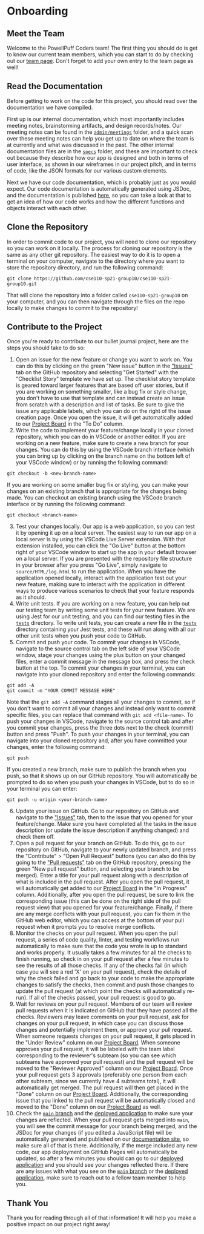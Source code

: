# Onboarding

## Meet the Team
Welcome to the PowellPuff Coders team! The first thing you should do is get to know our current team members, which you can start to do by checking out our [team page](https://github.com/cse110-sp21-group10/cse110-sp21-group10/wiki/Team-Page). Don't forget to add your own entry to the team page as well!

## Read the Documentation
Before getting to work on the code for this project, you should read over the documentation we have compiled.

First up is our internal documentation, which most importantly includes meeting notes, brainstorming artifacts, and design records/notes. Our meeting notes can be found in the [`admin/meetings`](https://github.com/cse110-sp21-group10/cse110-sp21-group10/tree/main/admin/meetings) folder, and a quick scan over these meeting notes can help you get up to date on where the team is at currently and what was discussed in the past. The other internal documentation files are in the [`specs`](https://github.com/cse110-sp21-group10/cse110-sp21-group10/tree/main/specs) folder, and these are important to check out because they describe how our app is designed and both in terms of user interface, as shown in our wireframes in our project pitch, and in terms of code, like the JSON formats for our various custom elements.

Next we have our code documentation, which is probably just as you would expect. Our code documentation is automatically generated using JSDoc, and the documentation is published [here](https://cse110-sp21-group10.github.io/), so you can take a look at that to get an idea of how our code works and how the different functions and objects interact with each other.

## Clone the Repository
In order to commit code to our project, you will need to clone our repository so you can work on it locally. The process for cloning our repository is the same as any other git repository. The easiest way to do it is to open a terminal on your computer, navigate to the directory where you want to store the repository directory, and run the following command:
```
git clone https://github.com/cse110-sp21-group10/cse110-sp21-group10.git
```
That will clone the repository into a folder called `cse110-sp21-group10` on your computer, and you can then navigate through the files on the repo locally to make changes to commit to the repository!

## Contribute to the Project
Once you're ready to contribute to our bullet journal project, here are the steps you should take to do so:
1. Open an issue for the new feature or change you want to work on. You can do this by clicking on the green "New issue" button in the ["Issues"](https://github.com/cse110-sp21-group10/cse110-sp21-group10/issues) tab on the GitHub repository and selecting "Get Started" with the "Checklist Story" template we have set up. The checklist story template is geared toward larger features that are based off user stories, but if you are working on something smaller, like a bug fix or style change, you don't have to use that template and can instead create an issue from scratch with a description and list of tasks. Be sure to give the issue any applicable labels, which you can do on the right of the issue creation page. Once you open the issue, it will get automatically added to our [Project Board](https://github.com/cse110-sp21-group10/cse110-sp21-group10/projects/1) in the "To Do" column.
2. Write the code to implement your feature/change locally in your cloned repository, which you can do in VSCode or another editor. If you are working on a new feature, make sure to create a new branch for your changes. You can do this by using the VSCode branch interface (which you can bring up by clicking on the branch name on the bottom left of your VSCode window) or by running the following command:
```
git checkout -b <new-branch-name>
```
If you are working on some smaller bug fix or styling, you can make your changes on an existing branch that is appropriate for the changes being made. You can checkout an existing branch using the VSCode branch interface or by running the following command:
```
git checkout <branch-name>
```
3. Test your changes locally. Our app is a web application, so you can test it by opening it up on a local server. The easiest way to run our app on a local server is by using the VSCode Live Server extension. With that extension installed, you can click the "Go Live" button at the bottom right of your VSCode window to start up the app in your default browser on a local server. If you are presented with the repository file structure in your browser after you press "Go Live", simply navigate to `source/HTML/log.html` to run the application. When you have the application opened locally, interact with the application test out your new feature, making sure to interact with the application in different ways to produce various scenarios to check that your feature responds as it should.
4. Write unit tests. If you are working on a new feature, you can help out our testing team by writing some unit tests for your new feature. We are using Jest for our unit testing, and you can find our testing files in the [`tests`](https://github.com/cse110-sp21-group10/cse110-sp21-group10/tree/main/tests) directory. To write unit tests, you can create a new file in the [`tests`](https://github.com/cse110-sp21-group10/cse110-sp21-group10/tree/main/tests) directory containing your Jest tests, and these will run along with all our other unit tests when you push your code to GitHub.
5. Commit and push your code. To commit your changes in VSCode, navigate to the source control tab on the left side of your VSCode window, stage your changes using the plus button on your changed files, enter a commit message in the message box, and press the check button at the top. To commit your changes in your terminal, you can navigate into your cloned repository and enter the following commands:
```
git add -A
git commit -m "YOUR COMMIT MESSAGE HERE"
```
Note that the `git add -A` command stages all your changes to commit, so if you don't want to commit all your changes and instead only want to commit specific files, you can replace that command with `git add <file-name>`. To push your changes in VSCode, navigate to the source control tab and after you commit your changes, press the three dots next to the check (commit) button and press "Push". To push your changes in your terminal, you can navigate into your cloned repository and, after you have committed your changes, enter the following command:
```
git push
```
If you created a new branch, make sure to publish the branch when you push, so that it shows up on our GitHub repository. You will automatically be prompted to do so when you push your changes in VSCode, but to do so in your terminal you can enter:
```
git push -u origin <your-branch-name>
```
6. Update your issue on GitHub. Go to our repository on GitHub and navigate to the ["Issues"](https://github.com/cse110-sp21-group10/cse110-sp21-group10/issues) tab, then to the issue that you opened for your feature/change. Make sure you have completed all the tasks in the issue description (or update the issue description if anything changed) and check them off.
7. Open a pull request for your branch on GitHub. To do this, go to our repository on GitHub, navigate to your newly updated branch, and press the "Contribute" > "Open Pull Request" buttons (you can also do this by going to the ["Pull requests"](https://github.com/cse110-sp21-group10/cse110-sp21-group10/pulls) tab on the GitHub repository, pressing the green "New pull request" button, and selecting your branch to be merged). Enter a title for your pull request along with a description of what is included in the pull request. After you open the pull request, it will automatically get added to our [Project Board](https://github.com/cse110-sp21-group10/cse110-sp21-group10/projects/1) in the "In Progress" column. Additionally, after you open the pull request, be sure to link the corresponding issue (this can be done on the right side of the pull request view) that you opened for your feature/change. Finally, if there are any merge conflicts with your pull request, you can fix them in the GitHub web editor, which you can access at the bottom of your pull request when it prompts you to resolve merge conflicts.
8. Monitor the checks on your pull request. When you open the pull request, a series of code quality, linter, and testing workflows run automatically to make sure that the code you wrote is up to standard and works properly. It usually takes a few minutes for all the checks to finish running, so check in on your pull request after a few minutes to see the results of all those checks. If any of the checks fail (in which case you will see a red 'X' on your pull request), check the details of why the check failed and go back to your code to make the appropriate changes to satisfy the checks, then commit and push those changes to update the pull request (at which point the checks will automatically re-run). If all of the checks passed, your pull request is good to go.
9. Wait for reviews on your pull request. Members of our team will review pull requests when it is indicated on GitHub that they have passed all the checks. Reviewers may leave comments on your pull request, ask for changes on your pull request, in which case you can discuss those changes and potentially implement them, or approve your pull request. When someone requests changes on your pull request, it gets placed in the "Under Review" column on our [Project Board](https://github.com/cse110-sp21-group10/cse110-sp21-group10/projects/1). When someone approves your pull request, it will be labeled with the team label corresponding to the reviewer's subteam (so you can see which subteams have approved your pull request) and the pull request will be moved to the "Reviewer Approved" column on our [Project Board](https://github.com/cse110-sp21-group10/cse110-sp21-group10/projects/1). Once your pull request gets 3 approvals (preferably one person from each other subteam, since we currently have 4 subteams total), it will automatically get merged. The pull request will then get placed in the "Done" column on our [Project Board](https://github.com/cse110-sp21-group10/cse110-sp21-group10/projects/1). Additionally, the corresponding issue that you linked to the pull request will be automatically closed and moved to the "Done" column on our [Project Board](https://github.com/cse110-sp21-group10/cse110-sp21-group10/projects/1) as well.
10. Check the [`main` branch](https://github.com/cse110-sp21-group10/cse110-sp21-group10) and the [deployed application](https://cse110-sp21-group10.github.io/cse110-sp21-group10/source/HTML/log.html) to make sure your changes are reflected. When your pull request gets merged into `main`, you will see the commit message for your branch being merged, and the JSDoc for your changes (if you edited a JavaScript file) will be automatically generated and published on our [documentation site](https://cse110-sp21-group10.github.io/), so make sure all of that is there. Additionally, if the merge included any new code, our app deployment on GitHub Pages will automatically be updated, so after a few minutes you should can go to our [deployed application](https://cse110-sp21-group10.github.io/cse110-sp21-group10/source/HTML/log.html) and you should see your changes reflected there. If there are any issues with what you see on the [`main` branch](https://github.com/cse110-sp21-group10/cse110-sp21-group10) or the [deployed application](https://cse110-sp21-group10.github.io/cse110-sp21-group10/source/HTML/log.html), make sure to reach out to a fellow team member to help you.

## Thank You
Thank you for reading through all of that information! It will help you make a positive impact on our project right away!

